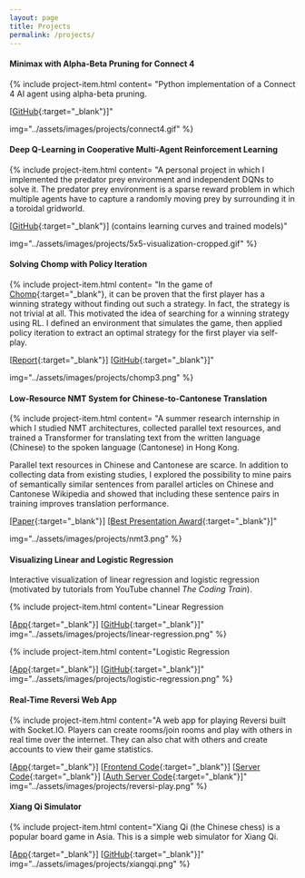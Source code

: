 ```yaml
---
layout: page
title: Projects
permalink: /projects/
---
```


#### Minimax with Alpha-Beta Pruning for Connect 4


{% include project-item.html 
content=
"Python implementation of a Connect 4 AI agent using alpha-beta pruning. 

[[GitHub](https://github.com/hughiemak/alphabeta-connect4){:target=\"_blank\"}]" 

img="../assets/images/projects/connect4.gif" %} 

#### Deep Q-Learning in Cooperative Multi-Agent Reinforcement Learning

{% include project-item.html 
content=
"A personal project in which I implemented the predator prey environment and independent DQNs to solve it. The predator prey environment is a sparse reward problem in which multiple agents have to capture a randomly moving prey by surrounding it in a toroidal gridworld. 

[[GitHub](https://github.com/hughiemak/predator-prey){:target=\"_blank\"}] (contains learning curves and trained models)" 

img="../assets/images/projects/5x5-visualization-cropped.gif" %} 

<!-- <div class="project-item-container">
<div style="float: left; width: 20%;">
<img class="project-item-img" src="../assets/images/projects/5x5-visualization-cropped.gif">
</div>
<div class="project-item-text-container">
<div class="project-item-text">
A personal project in which I implemented the predator prey environment and independent DQNs to solve it. The predator prey environment is a sparse reward problem in which multiple agents have to capture a randomly moving prey by surrounding it in a toroidal grid world. 

[[Code](https://github.com/hughiemak/predator-prey){:target="_blank"}]
</div></div></div> -->

#### Solving Chomp with Policy Iteration

<!-- A personal project in which I applied policy iteration to recover the nontrivial winning strategy of the first player in [Chomp](https://www.math.ucla.edu/~tom/Games/chomp.html){:target="_blank"} via self-play.

[[Report](https://gist.github.com/hughiemak/58bca80976cc3c7dc1dbbafce6fed0f6){:target="_blank"}] [[Code](https://github.com/hughiemak/chomp){:target="_blank"}] -->

{% include project-item.html 
content=
"In the game of [Chomp](https://www.math.ucla.edu/~tom/Games/chomp.html){:target=\"_blank\"}, it can be proven that the first player has a winning strategy without finding out such a strategy. In fact, the strategy is not trivial at all. This motivated the idea of searching for a winning strategy using RL. I defined an environment that simulates the game, then applied policy iteration to extract an optimal strategy for the first player via self-play.

[[Report](https://gist.github.com/hughiemak/58bca80976cc3c7dc1dbbafce6fed0f6){:target=\"_blank\"}] [[GitHub](https://github.com/hughiemak/chomp){:target=\"_blank\"}]"  

img="../assets/images/projects/chomp3.png" %}

<!-- A personal project in which I applied policy iteration to recover the nontrivial winning strategy of the first player in [Chomp](https://www.math.ucla.edu/~tom/Games/chomp.html){:target=\"_blank\"} via self-play. -->


#### Low-Resource NMT System for Chinese-to-Cantonese Translation

{% include project-item.html 
content=
"A summer research internship in which I studied NMT architectures, collected parallel text resources, and trained a Transformer for translating text from the written language (Chinese) to the spoken language (Cantonese) in Hong Kong. 

Parallel text resources in Chinese and Cantonese are scarce. In addition to collecting data from existing studies, I explored the possibility to mine pairs of semantically similar sentences from parallel articles on Chinese and Cantonese Wikipedia and showed that including these sentence pairs in training improves translation performance.

[[Paper](https://dl.acm.org/doi/10.1145/3508230.3508242){:target=\"_blank\"}]
[[Best Presentation Award](https://drive.google.com/file/d/1O9eJjNXD6tir6wfRHPwHXelqK8zHSXoW/view?usp=sharing){:target=\"_blank\"}]"  

img="../assets/images/projects/nmt3.png" %}

<!-- A summer research internship in which I trained a Transformer for translating text from the written language (Chinese) to the spoken language (Cantonese) in Hong Kong. 

Parallel text resources in Chinese and Cantonese are scarce. In addition to collecting data from existing studies, I explored the possibility to increase the amount of training data by mining semantically similar sentences from parallel articles on Chinese and Cantonese Wikipedia. -->

#### Visualizing Linear and Logistic Regression

Interactive visualization of linear regression and logistic regression (motivated by tutorials from YouTube channel *The Coding Train*).

{% include project-item.html 
content="Linear Regression

[[App](https://hughiemak.github.io/VisualizeLinearRegression/){:target=\"_blank\"}] [[GitHub](https://github.com/hughiemak/VisualizeLinearRegression){:target=\"_blank\"}]"
img="../assets/images/projects/linear-regression.png" %}

<!-- Linear Regression: [[App](https://hughiemak.github.io/VisualizeLinearRegression/){:target="_blank"}] [[Code](https://github.com/hughiemak/VisualizeLinearRegression){:target="_blank"}] -->

{% include project-item.html 
content="Logistic Regression

[[App](https://hughiemak.github.io/VisualizeLogisticRegression/){:target=\"_blank\"}] [[GitHub](https://github.com/hughiemak/VisualizeLogisticRegression){:target=\"_blank\"}]"
img="../assets/images/projects/logistic-regression.png" %}

<!-- Logistic Regression: [[App](https://hughiemak.github.io/VisualizeLogisticRegression/){:target="_blank"}] [[Code](https://github.com/hughiemak/VisualizeLogisticRegression){:target="_blank"}] -->

#### Real-Time Reversi Web App

{% include project-item.html
content="A web app for playing Reversi built with Socket.IO. Players can create rooms/join rooms and play with others in real time over the internet. They can also chat with others and create accounts to view their game statistics.

[[App](https://hughiemak.github.io/reversi/){:target=\"_blank\"}] [[Frontend Code](https://github.com/hughiemak/reversi){:target=\"_blank\"}] [[Server Code](https://github.com/hughiemak/reversi-socket-io-server){:target=\"_blank\"}] [[Auth Server Code](https://github.com/hughiemak/reversi-auth){:target=\"_blank\"}]"
img="../assets/images/projects/reversi-play.png" %}

#### Xiang Qi Simulator
{% include project-item.html
content="Xiang Qi (the Chinese chess) is a popular board game in Asia. This is a simple web simulator for Xiang Qi.

[[App](https://hughiemak.github.io/xiangqi/){:target=\"_blank\"}] [[GitHub](https://github.com/hughiemak/xiangqi){:target=\"_blank\"}]"
img="../assets/images/projects/xiangqi.png" %}
